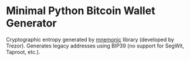 # Minimal Python Bitcoin Wallet Generator

Cryptographic entropy generated by [mnemonic](https://pypi.org/project/mnemonic/) library (developed by Trezor). Generates legacy addresses using BIP39 (no support for SegWit, Taproot, etc.).
